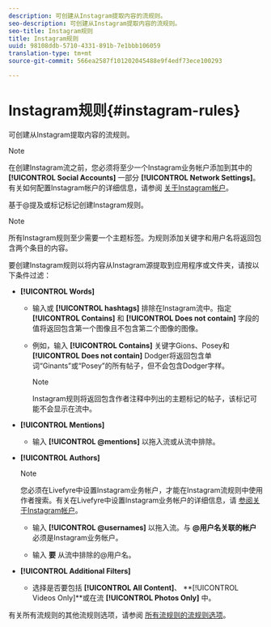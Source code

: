 ```yaml
---
description: 可创建从Instagram提取内容的流规则。
seo-description: 可创建从Instagram提取内容的流规则。
seo-title: Instagram规则
title: Instagram规则
uuid: 98108ddb-5710-4331-891b-7e1bbb106059
translation-type: tm+mt
source-git-commit: 566ea2587f101202045488e9f4edf73ece100293

---
```



# Instagram规则{#instagram-rules}

可创建从Instagram提取内容的流规则。

>[!NOTE]
>
>在创建Instagram流之前，您必须将至少一个Instagram业务帐户添加到其中的 **[!UICONTROL Social Accounts]** 一部分 **[!UICONTROL Network Settings]**。有关如何配置Instagram帐户的详细信息，请参阅 [关于Instagram帐户](../c-users-creating-accounts-with-studio-access/t-configure-social-accout-instagram/c-about-instagram-accounts.md#c_about_instagram_accounts)。

基于@提及或标记标记创建Instagram规则。

>[!NOTE]
>
>所有Instagram规则至少需要一个主题标签。为规则添加关键字和用户名将返回包含两个条目的内容。

要创建Instagram规则以将内容从Instagram源提取到应用程序或文件夹，请按以下条件过滤：

* **[!UICONTROL Words]**

   * 输入或 **[!UICONTROL hashtags]** 排除在Instagram流中。指定 **[!UICONTROL Contains]** 和 **[!UICONTROL Does not contain]** 字段的值将返回包含第一个图像且不包含第二个图像的图像。

   * 例如，输入 **[!UICONTROL Contains]** 关键字Gions、Posey和 **[!UICONTROL Does not contain]** Dodger将返回包含单词“Ginants”或“Posey”的所有帖子，但不会包含Dodger字样。

      >[!NOTE]
      >
      >Instagram规则将返回包含作者注释中列出的主题标记的帖子，该标记可能不会显示在流中。

* **[!UICONTROL Mentions]**

   * 输入 **[!UICONTROL @mentions]** 以拖入流或从流中排除。

* **[!UICONTROL Authors]**

   >[!NOTE]
   >
   >您必须在Livefyre中设置Instagram业务帐户，才能在Instagram流规则中使用作者搜索。有关在Livefyre中设置Instagram业务帐户的详细信息，请 [参阅关于Instagram帐户](../c-users-creating-accounts-with-studio-access/t-configure-social-accout-instagram/c-about-instagram-accounts.md#c_about_instagram_accounts)。

   * 输入 **[!UICONTROL @usernames]** 以拖入流。与 **@用户名关联的帐户** 必须是Instagram业务帐户。

   * 输入 **要** 从流中排除的@用户名。

* **[!UICONTROL Additional Filters]**

   * 选择是否要包括 **[!UICONTROL All Content]**、 **[!UICONTROL Videos Only]**或在流 **[!UICONTROL Photos Only]** 中。

有关所有流规则的其他流规则选项，请参阅 [所有流规则的流规则选项](../c-streams/c-stream-rule-options-for-all-stream-rules.md#c_stream_rule_options_for_all_stream_rules)。
